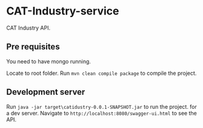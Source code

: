 # CAT-Industry-service

CAT Industry API.

## Pre requisites

You need to have mongo running.

Locate to root folder.
Run `mvn clean compile package` to compile the project.

## Development server

Run `java -jar target\catidustry-0.0.1-SNAPSHOT.jar` to run the project. for a dev server. Navigate to `http://localhost:8080/swagger-ui.html` to see the API.
